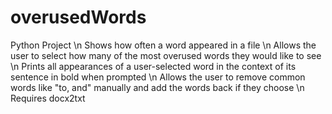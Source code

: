 # overusedWords
Python Project \n
Shows how often a word appeared in a file \n
Allows the user to select how many of the most overused words they would like to see \n
Prints all appearances of a user-selected word in the context of its sentence in bold when prompted \n
Allows the user to remove common words like "to, and" manually and add the words back if they choose \n
Requires docx2txt
